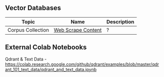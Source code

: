 ## Vector Databases

|Topic|Name|Description|
|---|---|---|
|Corpus Collection|[Web Scrape Content](5-vector-db/1-web-scrape.ipynb)|?|

## External Colab Notebooks

Qdrant & Text Data - https://colab.research.google.com/github/qdrant/examples/blob/master/qdrant_101_text_data/qdrant_and_text_data.ipynb

